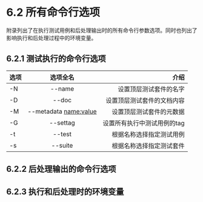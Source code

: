 # 6.2 所有命令行选项

附录列出了在执行测试用例和后处理输出时的所有命令行参数选项。同时也列出了影响执行和后处理过程中的环境变量。


## 6.2.1 测试执行的命令行选项

|  选项          | 选项全名  |  介绍   | 
|:-------------|:-------------:|--------:|
| -N | --name <name> | 设置顶层测试套件的名字 |
| -D | --doc <document> | 设置顶层测试套件的文档内容 |
| -M | --metadata <name:value> | 设置顶层测试套件的元数据 |
| -G | --settag <tag> | 设置所有执行中测试用例的tag |
| -t | --test <name> | 根据名称选择指定测试用例 |
| -s | --suite <name> | 根据名称选择指定测试套件 |



## 6.2.2 后处理输出的命令行选项

## 6.2.3 执行和后处理时的环境变量